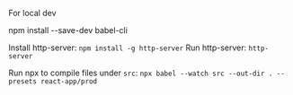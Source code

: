 For local dev

npm install --save-dev babel-cli

Install http-server: `npm install -g http-server`
Run http-server: `http-server`

Run npx to compile files under `src`: `npx babel --watch src --out-dir . --presets react-app/prod`
